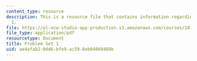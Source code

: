 ```yaml
---
content_type: resource
description: This is a resource file that contains information regarding problem set
  1.
file: https://ol-ocw-studio-app-production.s3.amazonaws.com/courses/18-05-introduction-to-probability-and-statistics-spring-2014/ae4afab20dd6bfe9ac596eb04860488b_MIT18_05S14_ps1.pdf
file_type: application/pdf
resourcetype: Document
title: Problem Set 1
uid: ae4afab2-0dd6-bfe9-ac59-6eb04860488b
---
```

